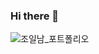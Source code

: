 ### Hi there 👋

<!--
**joilnam/joilnam** is a ✨ _special_ ✨ repository because its `README.md` (this file) appears on your GitHub profile.

Here are some ideas to get you started:

- 🔭 I’m currently working on ...
- 🌱 I’m currently learning ...
- 👯 I’m looking to collaborate on ...
- 🤔 I’m looking for help with ...
- 💬 Ask me about ...
- 📫 How to reach me: ...
- 😄 Pronouns: ...
- ⚡ Fun fact: ...
-->
![조일남_포트폴리오](https://user-images.githubusercontent.com/79505221/167653430-014e6d31-7e07-486e-a986-e0669d943616.png)
